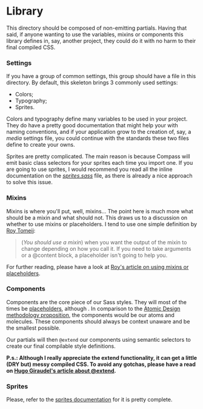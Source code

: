 
# Library

This directory should be composed of non-emitting partials. Having that said, if anyone wanting to use the variables, mixins or components this library defines in, say, another project, they could do it with no harm to their final compiled CSS.


### Settings

If you have a group of common settings, this group should have a file in this directory. By default, this skeleton brings 3 commonly used settings:

- Colors;
- Typography;
- Sprites.

Colors and typography define many variables to be used in your project. They do have a pretty good documentation that might help your with naming conventions, and if your application grow to the creation of, say, a *media* settings file, you could continue with the standards these two files define to create your owns.

Sprites are pretty complicated. The main reason is because Compass will emit basic class selectors for your sprites each time you import one. If you are going to use sprites, I would recommend you read all the inline documentation on the *[sprites.sass](settings/sprites.sass)* file, as there is already a nice approach to solve this issue.


### Mixins

Mixins is where you'll put, well, mixins... The point here is much more what should be a mixin and what should not. This draws us to a discussion on whether to use mixins or placeholders. I tend to use one simple definition by [Roy Tomeij](https://twitter.com/roy):

> (*You should use a mixin*) when you want the output of the mixin to change depending on how you call it. If you need to take arguments or a @content block, a placeholder isn't going to help you.

For further reading, please have a look at [Roy's article on using mixins or placeholders](http://roytomeij.com/blog/2013/should-you-use-a-sass-mixin-or-extend.html).


### Components

Components are the core piece of our Sass styles. They will most of the times be [placeholders](http://thesassway.com/intermediate/understanding-placeholder-selectors), although . In comparison to the [Atomic Design methodology proposition](http://bradfrostweb.com/blog/post/atomic-web-design), the components would be our atoms and molecules. These components should always be context unaware and be the smallest possible.

Our partials will then `@extend` our components using semantic selectors to create our final compilable style definitions.

**P.s.: Although I really appreciate the extend functionality, it can get a little (DRY but) messy compiled CSS. To avoid any gotchas, please have a read on [Hugo Giraudel's article about @extend](http://www.sitepoint.com/sass-extend-nobody-told-you).**


### Sprites

Please, refer to the [sprites documentation](sprites/README.md) for it is pretty complete.
